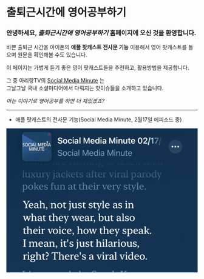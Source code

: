 # 출퇴근시간에 영어공부하기

### 안녕하세요, *출퇴근시간에 영어공부하기* 홈페이지에 오신 것을 환영합니다.


  바쁜 출퇴근 시간을 아이폰의 **애플 팟캐스트 전사문 기능** 이용해서
  영어 팟캐스트를 들으며 원문을 확인해볼 수도 있습니다.   
  
  이 페이지는 가볍게 듣기 좋은 영어 팟캐스트들을 추천하고, 활용방법을 제공합니다.
  
  그 중 아리랑TV의 [Social Media Minute](https://podcasts.apple.com/us/podcast/social-media-minute/id1614368070) 는   
  그날그날 국내 소셜미디어에서 다뤄지는 핫이슈들을 소개하고 있습니다.   


  *아는 이야기로 영어공부를 하면 더 재밌겠죠?*
  
---------------------------------------

- 애플 팟캐스트의 전사문 기능(Social Media Minute, 2월17일 에피소드 중)

![애플 팟캐스트 전사문 기능](img/IMG_0233.jpg)
